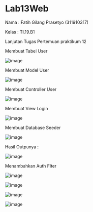 # Lab13Web
Nama  : Fatih Gilang Prasetyo (311910317) <P>
Kelas : TI.19.B1 <P>

  Lanjutan Tugas Pertemuan praktikum 12 <p>
  
  Membuat Tabel User <p>
  
  ![image](https://user-images.githubusercontent.com/81542329/123636368-a0bfe780-d7d1-11eb-9b94-0f7be5068978.png) <p>
  
  Membuat Model User <p>
  
 ![image](https://user-images.githubusercontent.com/81542329/123636753-14fa8b00-d7d2-11eb-97b8-f7cc977cbd42.png) <p>
  
 Membuat Controller User <p>
  
 ![image](https://user-images.githubusercontent.com/81542329/123637015-5d19ad80-d7d2-11eb-847b-698d209a4b93.png) <p>
  
 Membuat View Login <P>
  
 ![image](https://user-images.githubusercontent.com/81542329/123637357-c699bc00-d7d2-11eb-8092-af7402440bba.png) <p>
  
 Membuat Database Seeder <p>
  
 ![image](https://user-images.githubusercontent.com/81542329/123637719-2db77080-d7d3-11eb-92e2-8b900b32a894.png) <P>

  Hasil Outpunya : <p>
  
  ![image](https://user-images.githubusercontent.com/81542329/123641848-8d177f80-d7d7-11eb-8a0b-1bf903888bc5.png) <p>
  
  Menambahkan Auth Flter <p>
  
  ![image](https://user-images.githubusercontent.com/81542329/123642119-ca7c0d00-d7d7-11eb-9fae-51d0c041e217.png) <p>
  
  ![image](https://user-images.githubusercontent.com/81542329/123642344-08793100-d7d8-11eb-8a55-7dea9ce154b9.png) <p>
  
  ![image](https://user-images.githubusercontent.com/81542329/123642630-5e4dd900-d7d8-11eb-9c3b-4cb86a19d030.png) <p>
  
  ![image](https://user-images.githubusercontent.com/81542329/123641848-8d177f80-d7d7-11eb-8a0b-1bf903888bc5.png) <p>
  
  



